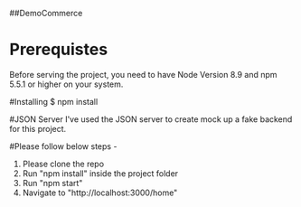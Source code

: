##DemoCommerce

# Prerequistes
Before serving the project, you need to have Node Version 8.9 and npm 5.5.1 or higher on your system.

#Installing
$ npm install

#JSON Server
I've used the JSON server to create mock up a fake backend for this project.

#Please follow below steps - 

1. Please clone the repo
2. Run "npm install" inside the project folder
3. Run "npm start"
4. Navigate to "http://localhost:3000/home"
